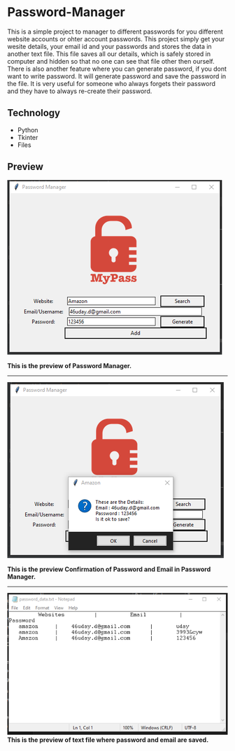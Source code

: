 # Password-Manager
This is a simple project to manager to different passwords for you different website accounts or ohter account passwords. This project simply get your wesite details, your email id and your passwords and stores the data in another text file. This file saves all our details, which is safely stored in computer and hidden so that no one can see that file other then ourself. There is also another feature where you can generate password, if you dont want to write password. It will generate password and save the password in the file. It is very useful for someone who always forgets their password and they have to always re-create their password.

## Technology
- Python
- Tkinter
- Files

## Preview
![Password manager preview](img/password%20manager.png)

**This is the preview of Password Manager.**
***
![Password manager preview](img/passwordmanagerpopup.png)

**This is the preview Confirmation of Password and Email in Password Manager.**
***
![Password manager preview](img/passwordtextfile.png)
**This is the preview of text file where password and email are saved.**
